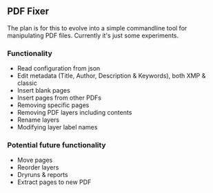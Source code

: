 ## PDF Fixer

The plan is for this to evolve into a simple commandline tool for manipulating PDF files. Currently it's just some experiments.

### Functionality
* Read configuration from json
* Edit metadata (Title, Author, Description & Keywords), both XMP & classic
* Insert blank pages
* Insert pages from other PDFs
* Removing specific pages
* Removing PDF layers including contents
* Rename layers
* Modifying layer label names

### Potential future functionality
* Move pages
* Reorder layers
* Dryruns & reports
* Extract pages to new PDF